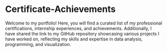 # Certificate-Achievements
Welcome to my portfolio! Here, you will find a curated list of my professional certifications, internship experiences, and achievements. Additionally, I have shared the link to my GitHub repository showcasing various projects I have worked on, reflecting my skills and expertise in data analysis, programming, and visualization.
